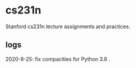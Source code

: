 # cs231n

Stanford cs231n lecture assignments and practices.

## logs

2020-8-25: fix compacities for Python 3.8 .
